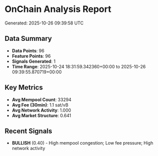 # OnChain Analysis Report
Generated: 2025-10-26 09:39:58 UTC

## Data Summary
- **Data Points**: 96
- **Feature Points**: 96
- **Signals Generated**: 1
- **Time Range**: 2025-10-24 18:31:59.342360+00:00 to 2025-10-26 09:39:55.870719+00:00

## Key Metrics
- **Avg Mempool Count**: 33294
- **Avg Fee (30min)**: 1.1 sat/vB
- **Avg Network Activity**: 1.000
- **Avg Market Structure**: 0.641

## Recent Signals
- **BULLISH** (0.40) - High mempool congestion; Low fee pressure; High network activity

